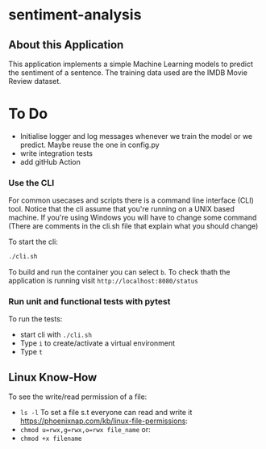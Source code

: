 # sentiment-analysis

## About this Application
This application implements a simple Machine Learning models to predict the sentiment of a sentence.
The training data used are the IMDB Movie Review dataset.

# To Do
- Initialise logger and log messages whenever we train the model or we predict. Maybe reuse the one in config.py
- write integration tests
- add gitHub Action



### Use the CLI
For common usecases and scripts there is a command line interface (CLI) tool. Notice that the cli assume that you're running on a UNIX based machine. If you're using Windows you will have to change some command (There are comments in the cli.sh file that explain what you should change)

To start the cli:

```bash
./cli.sh
```
To build and run the container you can select `b`.
To check thath the application is running visit `http://localhost:8080/status`

### Run unit and functional tests with pytest

To run the tests:
- start cli with `./cli.sh`
- Type `i` to create/activate a virtual environment
- Type `t` 

## Linux Know-How
To see the write/read permission of a file:
- `ls -l`
To set a file s.t everyone can read and write it https://phoenixnap.com/kb/linux-file-permissions:
- `chmod u=rwx,g=rwx,o=rwx file_name`
or:
- `chmod +x filename`
